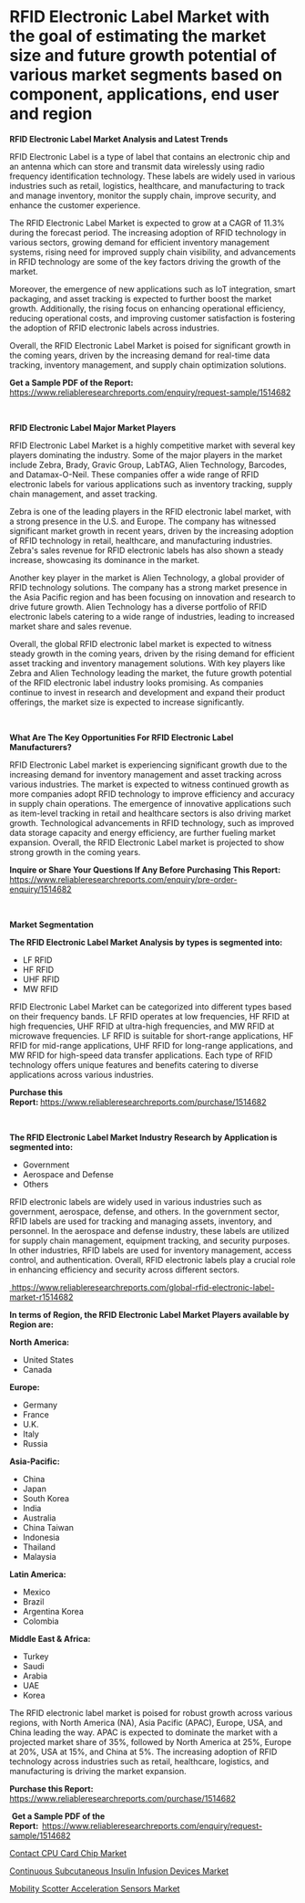 <p><h1>RFID Electronic Label Market with the goal of estimating the market size and future growth potential of various market segments based on component, applications, end user and region</h1></p><p><strong>RFID Electronic Label Market Analysis and Latest Trends</strong></p>
<p><p>RFID Electronic Label is a type of label that contains an electronic chip and an antenna which can store and transmit data wirelessly using radio frequency identification technology. These labels are widely used in various industries such as retail, logistics, healthcare, and manufacturing to track and manage inventory, monitor the supply chain, improve security, and enhance the customer experience.</p><p>The RFID Electronic Label Market is expected to grow at a CAGR of 11.3% during the forecast period. The increasing adoption of RFID technology in various sectors, growing demand for efficient inventory management systems, rising need for improved supply chain visibility, and advancements in RFID technology are some of the key factors driving the growth of the market.</p><p>Moreover, the emergence of new applications such as IoT integration, smart packaging, and asset tracking is expected to further boost the market growth. Additionally, the rising focus on enhancing operational efficiency, reducing operational costs, and improving customer satisfaction is fostering the adoption of RFID electronic labels across industries.</p><p>Overall, the RFID Electronic Label Market is poised for significant growth in the coming years, driven by the increasing demand for real-time data tracking, inventory management, and supply chain optimization solutions.</p></p>
<p><strong>Get a Sample PDF of the Report:&nbsp;</strong> <a href="https://www.reliableresearchreports.com/enquiry/request-sample/1514682">https://www.reliableresearchreports.com/enquiry/request-sample/1514682</a></p>
<p>&nbsp;</p>
<p><strong>RFID Electronic Label Major Market Players</strong></p>
<p><p>RFID Electronic Label Market is a highly competitive market with several key players dominating the industry. Some of the major players in the market include Zebra, Brady, Gravic Group, LabTAG, Alien Technology, Barcodes, and Datamax-O-Neil. These companies offer a wide range of RFID electronic labels for various applications such as inventory tracking, supply chain management, and asset tracking.</p><p>Zebra is one of the leading players in the RFID electronic label market, with a strong presence in the U.S. and Europe. The company has witnessed significant market growth in recent years, driven by the increasing adoption of RFID technology in retail, healthcare, and manufacturing industries. Zebra's sales revenue for RFID electronic labels has also shown a steady increase, showcasing its dominance in the market.</p><p>Another key player in the market is Alien Technology, a global provider of RFID technology solutions. The company has a strong market presence in the Asia Pacific region and has been focusing on innovation and research to drive future growth. Alien Technology has a diverse portfolio of RFID electronic labels catering to a wide range of industries, leading to increased market share and sales revenue.</p><p>Overall, the global RFID electronic label market is expected to witness steady growth in the coming years, driven by the rising demand for efficient asset tracking and inventory management solutions. With key players like Zebra and Alien Technology leading the market, the future growth potential of the RFID electronic label industry looks promising. As companies continue to invest in research and development and expand their product offerings, the market size is expected to increase significantly.</p></p>
<p>&nbsp;</p>
<p><strong>What Are The Key Opportunities For RFID Electronic Label Manufacturers?</strong></p>
<p><p>RFID Electronic Label market is experiencing significant growth due to the increasing demand for inventory management and asset tracking across various industries. The market is expected to witness continued growth as more companies adopt RFID technology to improve efficiency and accuracy in supply chain operations. The emergence of innovative applications such as item-level tracking in retail and healthcare sectors is also driving market growth. Technological advancements in RFID technology, such as improved data storage capacity and energy efficiency, are further fueling market expansion. Overall, the RFID Electronic Label market is projected to show strong growth in the coming years.</p></p>
<p><strong>Inquire or Share Your Questions If Any Before Purchasing This Report:</strong> <a href="https://www.reliableresearchreports.com/enquiry/pre-order-enquiry/1514682">https://www.reliableresearchreports.com/enquiry/pre-order-enquiry/1514682</a></p>
<p>&nbsp;</p>
<p><strong>Market Segmentation</strong></p>
<p><strong>The RFID Electronic Label Market Analysis by types is segmented into:</strong></p>
<p><ul><li>LF RFID</li><li>HF RFID</li><li>UHF RFID</li><li>MW RFID</li></ul></p>
<p><p>RFID Electronic Label Market can be categorized into different types based on their frequency bands. LF RFID operates at low frequencies, HF RFID at high frequencies, UHF RFID at ultra-high frequencies, and MW RFID at microwave frequencies. LF RFID is suitable for short-range applications, HF RFID for mid-range applications, UHF RFID for long-range applications, and MW RFID for high-speed data transfer applications. Each type of RFID technology offers unique features and benefits catering to diverse applications across various industries.</p></p>
<p><strong>Purchase this Report:&nbsp;</strong><a href="https://www.reliableresearchreports.com/purchase/1514682">https://www.reliableresearchreports.com/purchase/1514682</a></p>
<p>&nbsp;</p>
<p><strong>The RFID Electronic Label Market Industry Research by Application is segmented into:</strong></p>
<p><ul><li>Government</li><li>Aerospace and Defense</li><li>Others</li></ul></p>
<p><p>RFID electronic labels are widely used in various industries such as government, aerospace, defense, and others. In the government sector, RFID labels are used for tracking and managing assets, inventory, and personnel. In the aerospace and defense industry, these labels are utilized for supply chain management, equipment tracking, and security purposes. In other industries, RFID labels are used for inventory management, access control, and authentication. Overall, RFID electronic labels play a crucial role in enhancing efficiency and security across different sectors.</p></p>
<p><a href="https://www.reliableresearchreports.com/global-rfid-electronic-label-market-r1514682">&nbsp;https://www.reliableresearchreports.com/global-rfid-electronic-label-market-r1514682</a></p>
<p><strong>In terms of Region, the RFID Electronic Label Market Players available by Region are:</strong></p>
<p>
    <p> <strong> North America: </strong>
        <ul>
            <li>United States</li>
            <li>Canada</li>
        </ul>
        </p> 
    <p> <strong> Europe: </strong>
        <ul>
            <li>Germany</li>
            <li>France</li>
            <li>U.K.</li>
            <li>Italy</li>
            <li>Russia</li>
        </ul>
        </p> 
    <p> <strong> Asia-Pacific: </strong>
        <ul>
            <li>China</li>
            <li>Japan</li>
            <li>South Korea</li>
            <li>India</li>
            <li>Australia</li>
            <li>China Taiwan</li>
            <li>Indonesia</li>
            <li>Thailand</li>
            <li>Malaysia</li>
        </ul>
        </p> 
    <p> <strong> Latin America: </strong>
        <ul>
            <li>Mexico</li>
            <li>Brazil</li>
            <li>Argentina Korea</li>
            <li>Colombia</li>
        </ul>
        </p> 
    <p> <strong> Middle East & Africa: </strong>
        <ul>
            <li>Turkey</li>
            <li>Saudi</li>
            <li>Arabia</li>
            <li>UAE</li>
            <li>Korea</li>
        </ul>
    </p>
    </p>
<p><p>The RFID electronic label market is poised for robust growth across various regions, with North America (NA), Asia Pacific (APAC), Europe, USA, and China leading the way. APAC is expected to dominate the market with a projected market share of 35%, followed by North America at 25%, Europe at 20%, USA at 15%, and China at 5%. The increasing adoption of RFID technology across industries such as retail, healthcare, logistics, and manufacturing is driving the market expansion.</p></p>
<p><strong>Purchase this Report: </strong><a href="https://www.reliableresearchreports.com/purchase/1514682">https://www.reliableresearchreports.com/purchase/1514682</a></p>
<p>&nbsp;<strong>Get a Sample PDF of the Report:&nbsp;&nbsp;</strong><a href="https://www.reliableresearchreports.com/enquiry/request-sample/1514682">https://www.reliableresearchreports.com/enquiry/request-sample/1514682</a></p>
<p><strong></strong></p>
<p><p><a href="https://medium.com/@rizalfadhilah131_47177/global-contact-cpu-card-chip-market-opportunities-and-forecast-for-period-from-2024-to-2031-dc131e33f79f">Contact CPU Card Chip Market</a></p><p><a href="https://medium.com/@lynnullrich1993/global-continuous-subcutaneous-insulin-infusion-devices-industry-research-report-competitive-a60bc5c802d7">Continuous Subcutaneous Insulin Infusion Devices Market</a></p><p><a href="https://medium.com/@jhydehele7/global-mobility-scotter-acceleration-sensors-industry-types-applications-market-players-66109ea6a8ee">Mobility Scotter Acceleration Sensors Market</a></p></p>